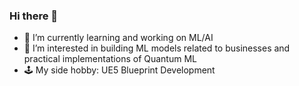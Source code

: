 ### Hi there 👋

- 🌱 I’m currently learning and working on ML/AI
- 🔭 I’m interested in building ML models related to businesses and practical implementations of Quantum ML
- 🕹️ My side hobby: UE5 Blueprint Development
